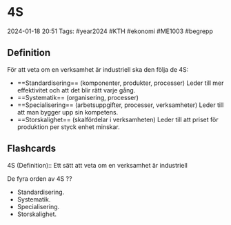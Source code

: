 # 4S

2024-01-18 20:51
Tags: #year2024 #KTH #ekonomi #ME1003 #begrepp

## Definition

För att veta om en verksamhet är industriell ska den följa de 4S:

- ==Standardisering== (komponenter, produkter, processer)
Leder till mer effektivitet och att det blir rätt varje gång.
- ==Systematik== (organisering, processer)
- ==Specialisering== (arbetsuppgifter, processer, verksamheter)
Leder till att man bygger upp sin kompetens.
- ==Storskalighet== (skalfördelar i verksamheten)
Leder till att priset för produktion per styck enhet minskar.

## Flashcards

4S (Definition):: Ett sätt att veta om en verksamhet är industriell
<!--SR:!2024-02-09,7,250!2024-02-10,11,270-->

De fyra orden av 4S
??
- Standardisering.
- Systematik.
- Specialisering.
- Storskalighet.
<!--SR:!2024-02-08,6,250!2024-02-14,12,286-->
